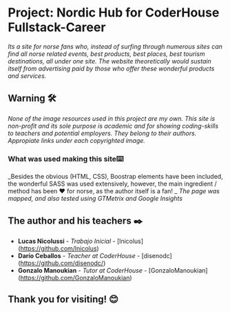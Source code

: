 # Project: Nordic Hub for CoderHouse Fullstack-Career
_Its a site for norse fans who, instead of surfing through numerous sites can find all norse related events, best products, best places, best tourism destinations, all under one site.
 The website theoretically would sustain itself from advertising paid by those who offer these wonderful products and services._

## Warning 🛠️
_None of the image resources used in this project are my own. This site is non-profit and its sole purpose is academic and for showing coding-skills to teachers and potential employers. They belong to their authors. Appropiate links under each copyrighted image._

### What was used making this site⌨️
_Besides the obvious (HTML, CSS), Boostrap elements have been included, the wonderful SASS was used extensively, however, the main ingredient / method has been ❤️ for norse, as the author itself is a fan! _
_The page was mapped, and also tested using GTMetrix and Google Insights_

## The author and his teachers ✒️
* **Lucas Nicolussi** - *Trabajo Inicial* - [lnicolus] (https://github.com/lnicolus)
* **Darío Ceballos** - *Teacher at CoderHouse* - [disenodc] (https://github.com/disenodc/)
* **Gonzalo Manoukian** - *Tutor at CoderHouse* - [GonzaloManoukian] (https://github.com/GonzaloManoukian)

## Thank you for visiting! 😊